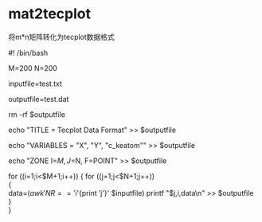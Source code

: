 # mat2tecplot
将m*n矩阵转化为tecplot数据格式

#! /bin/bash

M=200
N=200

inputfile=test.txt

outputfile=test.dat

rm -rf $outputfile

echo "TITLE = Tecplot Data Format" >> $outputfile

echo "VARIABLES = "X", "Y", "c_keatom"" >> $outputfile

echo "ZONE I=$M, J=$N, F=POINT" >> $outputfile

for ((i=1;i<$M+1;i++))
{
   for ((j=1;j<$N+1;j++))  
   {   
      data=$(awk 'NR=='$i'{print $'$j'}' $inputfile)      
      printf "$j,$i,$data\n" >> $outputfile      
   }   
}
